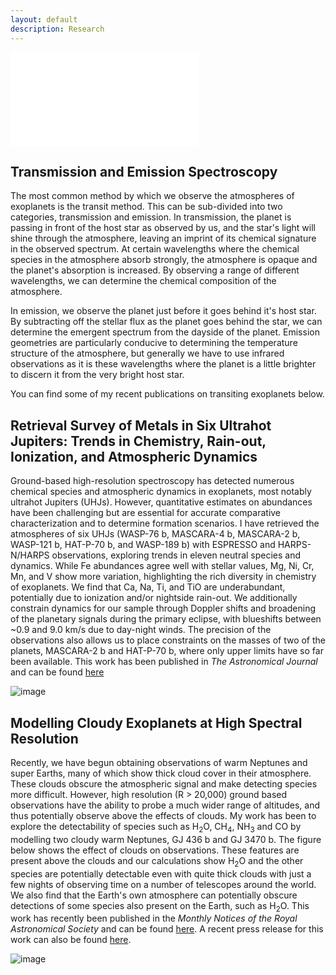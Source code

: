 ```yaml
---
layout: default
description: Research
---
```


![image]({{site.baseurl}}/images/hydra2d_schematic.pdf)

## Transmission and Emission Spectroscopy

<p>The most common method by which we observe the atmospheres of exoplanets is the transit method. This can be sub-divided into two categories, transmission and emission. In transmission, the planet is passing in front of the host star as observed by us, and the star's light will shine through the atmosphere, leaving an imprint of its chemical signature in the observed spectrum. At certain wavelengths where the chemical species in the atmosphere absorb strongly, the atmosphere is opaque and the planet's absorption is increased. By observing a range of different wavelengths, we can determine the chemical composition of the atmosphere.</p>

<p>In emission, we observe the planet just before it goes behind it's host star. By subtracting off the stellar flux as the planet goes behind the star, we can determine the emergent spectrum from the dayside of the planet. Emission geometries are particularly conducive to determining the temperature structure of the atmosphere, but generally we have to use infrared observations as it is these wavelengths where the planet is a little brighter to discern it from the very bright host star.</p>

You can find some of my recent publications on transiting exoplanets below.

## Retrieval Survey of Metals in Six Ultrahot Jupiters: Trends in Chemistry, Rain-out, Ionization, and Atmospheric Dynamics

Ground-based high-resolution spectroscopy has detected numerous chemical species and atmospheric dynamics in exoplanets, most notably ultrahot Jupiters (UHJs). However, quantitative estimates on abundances have been challenging but are essential for accurate comparative characterization and to determine formation scenarios. I have retrieved the atmospheres of six UHJs (WASP-76 b, MASCARA-4 b, MASCARA-2 b, WASP-121 b, HAT-P-70 b, and WASP-189 b) with ESPRESSO and HARPS-N/HARPS observations, exploring trends in eleven neutral species and dynamics. While Fe abundances agree well with stellar values, Mg, Ni, Cr, Mn, and V show more variation, highlighting the rich diversity in chemistry of exoplanets. We find that Ca, Na, Ti, and TiO are underabundant, potentially due to ionization and/or nightside rain-out. We additionally constrain dynamics for our sample through Doppler shifts and broadening of the planetary signals during the primary eclipse, with blueshifts between ~0.9 and 9.0 km/s due to day-night winds. The precision of the observations also allows us to place constraints on the masses of two of the planets, MASCARA-2 b and HAT-P-70 b, where only upper limits have so far been available. This work has been published in _The Astronomical Journal_ and can be found [here](https://ui.adsabs.harvard.edu/abs/2023AJ....165..242G/abstract)

![image]({{site.baseurl}}/images/survey_paper.png)

## Modelling Cloudy Exoplanets at High Spectral Resolution

Recently, we have begun obtaining observations of warm Neptunes and super Earths, many of which show thick cloud cover in their atmosphere. These clouds obscure the atmospheric signal and make detecting species more difficult. However, high resolution (R > 20,000) ground based observations have the ability to probe a much wider range of altitudes, and thus potentially observe above the effects of clouds. My work has been to explore the detectability of species such as H<sub>2</sub>O, CH<sub>4</sub>, NH<sub>3</sub> and CO by modelling two cloudy warm Neptunes, GJ 436 b and GJ 3470 b. The figure below shows the effect of clouds on observations. These features are present above the clouds and our calculations show H<sub>2</sub>O and the other species are potentially detectable even with quite thick clouds with just a few nights of observing time on a number of telescopes around the world. We also find that the Earth's own atmosphere can potentially obscure detections of some species also present on the Earth, such as H<sub>2</sub>O. This work has recently been published in the _Monthly Notices of the Royal Astronomical Society_ and can be found [here](https://ui.adsabs.harvard.edu/abs/2020MNRAS.498..194G/abstract). A recent press release for this work can also be found [here](https://warwick.ac.uk/newsandevents/pressreleases/water_on_exoplanet/).

![image]({{site.baseurl}}/images/gj436_cloud_grid.jpg)


<!--## High Resolution Molecular Cross Sections for Exoplanetary Atmospheres

One of the most important considerations when observing exoplanet atmospheres is the opacity of the atmosphere. Each molecule present in the atmosphere has its own opacity which varies according to its abundance and with wavelength. To accurately detect and constrain molecules such as H<sub>2</sub>O in exoplanet atmospheres, we require detailed knowledge of all of the quantum mechanical transitions that can occur. My recent work has been to compile the latest generation of opacities for high resolution spectroscopy, where accuracy is critical for detection. We use these new cross sections to explore previous detections of H<sub>2</sub>O, CO, HCN and CH<sub>4</sub> in hot Jupiters and model the spectra of a super Earth, warm Neptune and hot Jupiter. This work has recently been published in the _Monthly Notices of the Royal Astronomical Society_ and can be accessed [here](https://ui.adsabs.harvard.edu/abs/2020MNRAS.495..224G/abstract) with the opacities publicly available on the [Open Science Framework](https://osf.io/mgnw5/?view_only=5d58b814328e4600862ccfae4720acc3).

![image]({{site.baseurl}}/images/cs.jpg)-->
